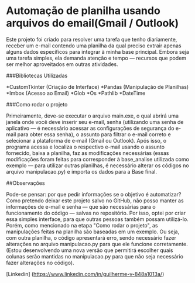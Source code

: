 # Automação de planilha usando arquivos do email(Gmail / Outlook)

Este projeto foi criado para resolver uma tarefa que tenho diariamente, receber um e-mail contendo uma planilha da qual preciso extrair apenas alguns dados específicos para integrar à minha base principal. Embora seja uma tarefa simples, ela demanda atenção e tempo — recursos que podem ser melhor aproveitados em outras atividades.

###Bibliotecas Utilizadas

*CustomTkinter (Criação de Interface)
*Pandas (Manipulação de Planilhas)
*Imbox (Acesso ao Email)
*Glob
*Os
*Pathlib
*DateTime

###Como rodar o projeto

Primeiramente, deve-se executar o arquivo main.exe, o qual abrirá uma janela onde você deve inserir seu e-mail, senha (utilizando uma senha de aplicativo — é necessário acessar as configurações de segurança do e-mail para obter essa senha), o assunto para filtrar o e-mail correto e selecionar a plataforma de e-mail (Gmail ou Outlook). Após isso, o programa acessa e localiza o respectivo e-mail usando o assunto fornecido, baixa a planilha, faz as modificações necessárias (essas modificações foram feitas para corresponder à base_analise utilizada como exemplo — para utilizar outras planilhas, é necessário alterar os códigos no arquivo manipulacao.py) e importa os dados para a Base final.

##Observações

Pode-se pensar: por que pedir informações se o objetivo é automatizar? Como pretendo deixar este projeto salvo no GitHub, não posso manter as informações de e-mail e senha — que são necessárias para o funcionamento do código — salvas no repositório. Por isso, optei por criar essa simples interface, para que outras pessoas também possam utilizá-lo. Porém, como mencionado na etapa "Como rodar o projeto", as manipulações feitas na planilha são baseadas em um exemplo. Ou seja, com outra planilha, o código apresentará erro, sendo necessário fazer alterações no arquivo manipulacao.py para que ele funcione corretamente. (Estou desenvolvendo uma nova versão que permitirá escolher quais colunas serão mantidas no manipulacao.py para que não seja necessário fazer alterações no código).

[Linkedin] (https://www.linkedin.com/in/guilherme-v-848a1013a/)
